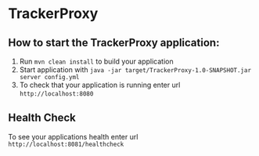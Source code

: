 # TrackerProxy

How to start the TrackerProxy application:
---

1. Run `mvn clean install` to build your application
1. Start application with `java -jar target/TrackerProxy-1.0-SNAPSHOT.jar server config.yml`
1. To check that your application is running enter url `http://localhost:8080`

Health Check
---

To see your applications health enter url `http://localhost:8081/healthcheck`
